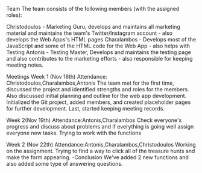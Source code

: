 <!-- The “notes.html” or “notes.md” page where you must log your progress in the
project. Ideally you will have weekly (or more frequent) entries, explaining what
you worked on since the previous meeting, and short descriptions of what
individual members worked on. -->

Team 
The team consists of the following members (with the assigned roles):

Christodoulos - Marketing Guru, develops and maintains all marketing material and maintains the team's
Twitter/Instagram account - also develops the Web Apps's HTML pages
Charalambos - Develops most of the JavaScript and some of the HTML code for the Web App - also helps with Testing
Antonis - Testing Master, Develops and maintains the testing page and also contributes to the marketing efforts - 
also responsible for keeping meeting notes. 

Meetings
Week 1 (Nov 16th)
Attendance: Christodoulos,Charalambos,Antonis
The team met for the first time, discussed the project and identified strengths and roles for the members. 
Also discussed initial planning and outline for the web app development. Initialized the Git project, added members, and 
created placeholder pages for further development. Last, started keeping meeting records.

Week 2(Nov 19th)
Attendance:Antonis,Charalambos
Check everyone's progress and discuss about problems and if everything is going well assign everyone new tasks.
Trying to work with the functions

Week 2 (Nov 22th)
Attendance:Antonis,Charalambos,Christodoulos
Working on the assignment. Trying to find a way to click all of the treasure hunts and make the form appearing.
-Conclusion We've added 2 new functions and also added some type of answering questions.




